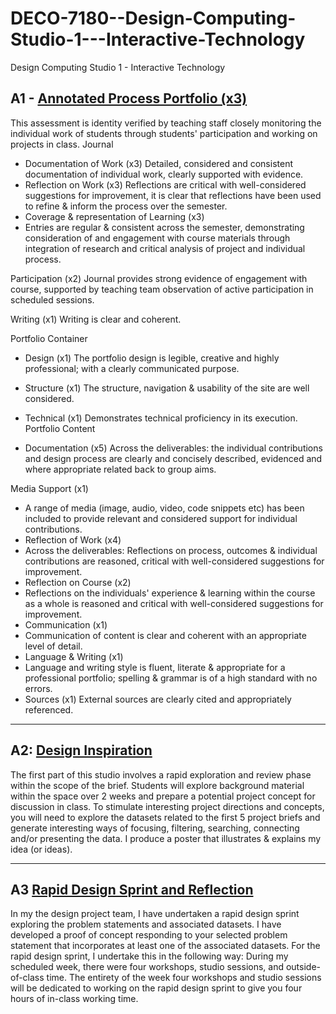 # DECO-7180--Design-Computing-Studio-1---Interactive-Technology
Design Computing Studio 1 - Interactive Technology

## A1 - [Annotated Process Portfolio (x3)](https://github.com/carriewang1/DECO-7180--Design-Computing-Studio-1---Interactive-Technology/tree/main/Responsive%20Portfolio%20Website)
This assessment is identity verified by teaching staff closely monitoring the individual work of students through students' participation and working on projects in class.
Journal
- Documentation of Work (x3)
Detailed, considered and consistent documentation of individual work, clearly supported with evidence.
- Reflection on Work (x3)
Reflections are critical with well-considered suggestions for improvement, it is clear that reflections have been used to refine & inform the process over the semester.
- Coverage & representation of Learning (x3)
- Entries are regular & consistent across the semester, demonstrating consideration of and engagement with course materials through integration of research and critical analysis of project and individual process.

Participation (x2)
Journal provides strong evidence of engagement with course, supported by teaching team observation of active participation in scheduled sessions.

Writing (x1)
Writing is clear and coherent.

Portfolio Container

- Design (x1)
The portfolio design is legible, creative and highly professional; with a clearly communicated purpose.

- Structure (x1)
The structure, navigation & usability of the site are well considered.

- Technical (x1)
Demonstrates technical proficiency in its execution.
Portfolio Content

- Documentation (x5)
Across the deliverables: the individual contributions and design process are clearly and concisely described, evidenced and where appropriate related back to group aims.

Media Support (x1)
- A range of media (image, audio, video, code snippets etc) has been included to provide relevant and considered support for individual contributions.
- Reflection of Work (x4)
- Across the deliverables: Reflections on process, outcomes & individual contributions are reasoned, critical with well-considered suggestions for improvement.
- Reflection on Course (x2)
- Reflections on the individuals' experience & learning within the course as a whole is reasoned and critical with well-considered suggestions for improvement.
- Communication (x1)
- Communication of content is clear and coherent with an appropriate level of detail.
- Language & Writing (x1)
- Language and writing style is fluent, literate & appropriate for a professional portfolio; spelling & grammar is of a high standard with no errors.
- Sources (x1)
External sources are clearly cited and appropriately referenced.

----

## A2: [Design Inspiration](https://github.com/carriewang1/DECO-7180--Design-Computing-Studio-1---Interactive-Technology/blob/main/A2%20Design%20inspiration.png) 
The first part of this studio involves a rapid exploration and review phase within the scope of the brief. Students will explore background material within the space over 2 weeks and prepare a potential project concept for discussion in class. To stimulate interesting project directions and concepts, you will need to explore the datasets related to the first 5 project briefs and generate interesting ways of focusing, filtering, searching, connecting and/or presenting the data.
I produce a poster that illustrates & explains my idea (or ideas).

----

## A3 [Rapid Design Sprint and Reflection]()
In my the design project team, I have undertaken a rapid design sprint exploring the problem statements and associated datasets. I have developed a proof of concept responding to your selected problem statement that incorporates at least one of the associated datasets.
For the rapid design sprint, I undertake this in the following way:
During my scheduled week, there were four workshops, studio sessions, and outside-of-class time.
The entirety of the week four workshops and studio sessions will be dedicated to working on the rapid design sprint to give you four hours of in-class working time.
